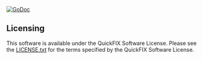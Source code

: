 [![GoDoc](https://godoc.org/github.com/alpacahq/quickfix/fix44?status.png)](https://godoc.org/github.com/alpacahq/quickfix/fix44)

Licensing
---------

This software is available under the QuickFIX Software License. Please see the [LICENSE.txt](https://github.com/alpacahq/quickfix/blob/master/LICENSE.txt) for the terms specified by the QuickFIX Software License.
